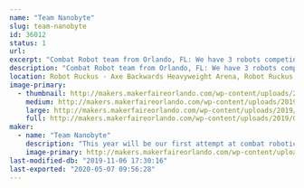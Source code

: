 ```yaml
---
name: "Team Nanobyte"
slug: team-nanobyte
id: 36012
status: 1
url: 
excerpt: "Combat Robot team from Orlando, FL: We have 3 robots competing this year.  Doomzday (Antweight), Cybershock (Beetleweight) and Sassy Pants (Dogeweight).  Come on out and watch the carnage!!!"
description: "Combat Robot team from Orlando, FL: We have 3 robots competing this year.  Doomzday (Antweight), Cybershock (Beetleweight) and Sassy Pants (Dogeweight).  Come on out and watch the carnage!!!"
location: Robot Ruckus - Axe Backwards Heavyweight Arena, Robot Ruckus - Small Arena
image-primary:
  - thumbnail: http://makers.makerfaireorlando.com/wp-content/uploads/2019/08/Team-Nanobyte-Logo-1-150x150.jpg
    medium: http://makers.makerfaireorlando.com/wp-content/uploads/2019/08/Team-Nanobyte-Logo-1-300x181.jpg
    large: http://makers.makerfaireorlando.com/wp-content/uploads/2019/08/Team-Nanobyte-Logo-1-1024x617.jpg
    full: http://makers.makerfaireorlando.com/wp-content/uploads/2019/08/Team-Nanobyte-Logo-1.jpg
maker:
  - name: "Team Nanobyte"
    description: "This year will be our first attempt at combat robotics.  We will be entering one beetleweight robot (Cybershock) and keeping our fingers crossed that we do pretty good."
    image-primary: http://makers.makerfaireorlando.com/wp-content/uploads/2018/10/Cybershock-3d-1024x744.jpg
last-modified-db: "2019-11-06 17:30:16"
last-exported: "2020-05-07 09:56:28"
---
```


